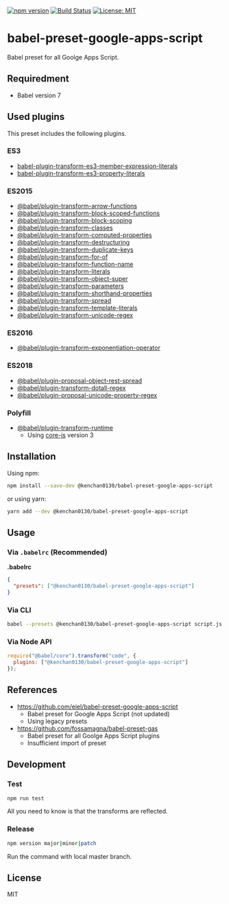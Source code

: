 [![npm version](https://badge.fury.io/js/%40kenchan0130%2Fbabel-preset-google-apps-script.svg)](https://badge.fury.io/js/%40kenchan0130%2Fbabel-preset-google-apps-script)
[![Build Status](https://travis-ci.org/kenchan0130/babel-preset-google-apps-script.svg?branch=master)](https://travis-ci.org/kenchan0130/babel-preset-google-apps-script)
[![License: MIT](https://img.shields.io/badge/License-MIT-yellow.svg)](https://opensource.org/licenses/MIT)

# babel-preset-google-apps-script

Babel preset for all Goolge Apps Script.

## Requiredment

- Babel version 7

## Used plugins

This preset includes the following plugins.

### ES3

- [babel-plugin-transform-es3-member-expression-literals](https://babeljs.io/docs/en/babel-plugin-transform-es3-member-expression-literals)
- [babel-plugin-transform-es3-property-literals](https://babeljs.io/docs/en/babel-plugin-transform-es3-property-literals)

### ES2015

- [@babel/plugin-transform-arrow-functions](https://babeljs.io/docs/en/babel-plugin-transform-arrow-functions)
- [@babel/plugin-transform-block-scoped-functions](https://babeljs.io/docs/en/babel-plugin-transform-block-scoped-functions)
- [@babel/plugin-transform-block-scoping](https://babeljs.io/docs/en/babel-plugin-transform-block-scoping)
- [@babel/plugin-transform-classes](https://babeljs.io/docs/en/babel-plugin-transform-classes)
- [@babel/plugin-transform-computed-properties](https://babeljs.io/docs/en/next/babel-plugin-transform-computed-properties)
- [@babel/plugin-transform-destructuring](https://babeljs.io/docs/en/babel-plugin-transform-destructuring)
- [@babel/plugin-transform-duplicate-keys](https://babeljs.io/docs/en/babel-plugin-transform-duplicate-keys)
- [@babel/plugin-transform-for-of](https://babeljs.io/docs/en/babel-plugin-transform-for-of)
- [@babel/plugin-transform-function-name](https://babeljs.io/docs/en/babel-plugin-transform-function-name)
- [@babel/plugin-transform-literals](https://babeljs.io/docs/en/babel-plugin-transform-literals)
- [@babel/plugin-transform-object-super](https://babeljs.io/docs/en/babel-plugin-transform-object-super)
- [@babel/plugin-transform-parameters](https://babeljs.io/docs/en/babel-plugin-transform-parameters)
- [@babel/plugin-transform-shorthand-properties](https://babeljs.io/docs/en/babel-plugin-transform-shorthand-properties)
- [@babel/plugin-transform-spread](https://babeljs.io/docs/en/babel-plugin-transform-spread)
- [@babel/plugin-transform-template-literals](https://babeljs.io/docs/en/babel-plugin-transform-template-literals)
- [@babel/plugin-transform-unicode-regex](https://babeljs.io/docs/en/babel-plugin-transform-unicode-regex)

### ES2016

- [@babel/plugin-transform-exponentiation-operator](https://babeljs.io/docs/en/babel-plugin-transform-exponentiation-operator)

### ES2018

- [@babel/plugin-proposal-object-rest-spread](https://babeljs.io/docs/en/babel-plugin-proposal-object-rest-spread)
- [@babel/plugin-transform-dotall-regex](https://babeljs.io/docs/en/babel-plugin-transform-dotall-regex)
- [@babel/plugin-proposal-unicode-property-regex](https://babeljs.io/docs/en/babel-plugin-proposal-unicode-property-regex)

### Polyfill

- [@babel/plugin-transform-runtime](https://babeljs.io/docs/en/babel-plugin-transform-runtime)
  - Using [core-js](https://github.com/zloirock/core-js) version 3

## Installation

Using npm:

```sh
npm install --save-dev @kenchan0130/babel-preset-google-apps-script
```

or using yarn:

```sh
yarn add --dev @kenchan0130/babel-preset-google-apps-script
```

## Usage

### Via `.babelrc` (Recommended)

**.babelrc**

```json
{
  "presets": ["@kenchan0130/babel-preset-google-apps-script"]
}
```

### Via CLI

```sh
babel --presets @kenchan0130/babel-preset-google-apps-script script.js
```

### Via Node API

```javascript
require("@babel/core").transform("code", {
  plugins: ["@kenchan0130/babel-preset-google-apps-script"]
});
```

## References

- https://github.com/eiel/babel-preset-google-apps-script
  - Babel preset for Google Apps Script (not updated)
  - Using legacy presets
- https://github.com/fossamagna/babel-preset-gas
  - Babel preset for all Goolge Apps Script plugins
  - Insufficient import of preset

## Development

### Test

```sh
npm run test
```

All you need to know is that the transforms are reflected.

### Release

```sh
npm version major|minor|patch
```

Run the command with local master branch.

## License

MIT
